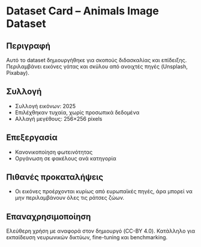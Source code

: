 # Dataset Card – Animals Image Dataset

## Περιγραφή
Αυτό το dataset δημιουργήθηκε για σκοπούς διδασκαλίας και επίδειξης. Περιλαμβάνει εικόνες γάτας και σκύλου από ανοιχτές πηγές (Unsplash, Pixabay).

## Συλλογή
- Συλλογή εικόνων: 2025
- Επιλέχθηκαν τυχαία, χωρίς προσωπικά δεδομένα
- Αλλαγή μεγέθους: 256×256 pixels

## Επεξεργασία
- Κανονικοποίηση φωτεινότητας
- Οργάνωση σε φακέλους ανά κατηγορία

## Πιθανές προκαταλήψεις
- Οι εικόνες προέρχονται κυρίως από ευρωπαϊκές πηγές, άρα μπορεί να μην περιλαμβάνουν όλες τις ράτσες ζώων.

## Επαναχρησιμοποίηση
Ελεύθερη χρήση με αναφορά στον δημιουργό (CC-BY 4.0). Κατάλληλο για εκπαίδευση νευρωνικών δικτύων, fine-tuning και benchmarking.
